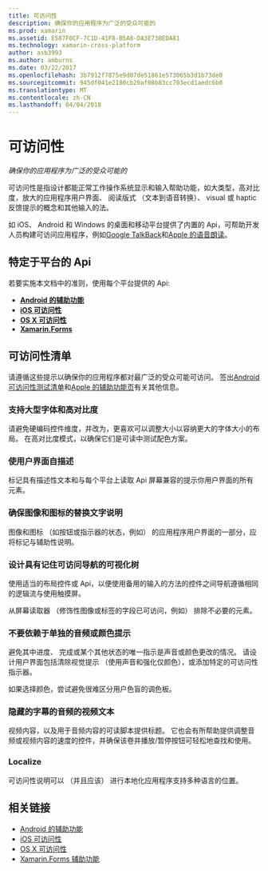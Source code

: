 ```yaml
---
title: 可访问性
description: 确保你的应用程序为广泛的受众可能的
ms.prod: xamarin
ms.assetid: E587F0CF-7C1D-41F8-B5A8-DA3E738EDA81
ms.technology: xamarin-cross-platform
author: asb3993
ms.author: amburns
ms.date: 03/22/2017
ms.openlocfilehash: 3b7912f7875e9d07de51861e573065b3d1b73de0
ms.sourcegitcommit: 945df041e2180cb20af08b83cc703ecd1aedc6b0
ms.translationtype: MT
ms.contentlocale: zh-CN
ms.lasthandoff: 04/04/2018
---
```

# <a name="accessibility"></a>可访问性

_确保你的应用程序为广泛的受众可能的_

可访问性是指设计都能正常工作操作系统显示和输入帮助功能，如大类型，高对比度，放大的应用程序用户界面、 阅读版式 （文本到语音转换）、 visual 或 haptic 反馈提示的概念和其他输入的法。

如 iOS、 Android 和 Windows 的桌面和移动平台提供了内置的 Api，可帮助开发人员构建可访问应用程序，例如[Google TalkBack](https://play.google.com/store/apps/details?id=com.google.android.marvin.talkback)和[Apple 的语音朗读](http://www.apple.com/accessibility/ios/voiceover/)。

## <a name="platform-specific-apis"></a>特定于平台的 Api

若要实施本文档中的准则，使用每个平台提供的 Api:

- [**Android 的辅助功能**](~/android/app-fundamentals/accessibility.md)
- [**iOS 可访问性**](~/ios/app-fundamentals/accessibility.md)
- [**OS X 可访问性**](~/mac/app-fundamentals/accessibility.md)
- [**Xamarin.Forms**](~/xamarin-forms/app-fundamentals/accessibility/index.md)

<a name="checklist" />

## <a name="accessibility-checklist"></a>可访问性清单

请遵循这些提示以确保你的应用程序都对最广泛的受众可能可访问。 签出[Android 可访问性测试清单](http://developer.android.com/training/accessibility/testing.html)和[Apple 的辅助功能页](http://www.apple.com/accessibility/)有关其他信息。

### <a name="support-large-fonts-and-high-contrast"></a>支持大型字体和高对比度

请避免硬编码控件维度，并改为，更喜欢可以调整大小以容纳更大的字体大小的布局。
在高对比度模式，以确保它们是可读中测试配色方案。

### <a name="make-the-user-interface-self-describing"></a>使用户界面自描述

标记具有描述性文本和与每个平台上读取 Api 屏幕兼容的提示你用户界面的所有元素。

### <a name="ensure-that-images-and-icons-have-an-alternate-text-description"></a>确保图像和图标的替换文字说明

图像和图标 （如按钮或指示器的状态，例如） 的应用程序用户界面的一部分，应将标记与辅助性说明。

### <a name="design-the-visual-tree-with-accessible-navigation-in-mind"></a>设计具有记住可访问导航的可视化树

使用适当的布局控件或 Api，以便使用备用的输入的方法的控件之间导航遵循相同的逻辑流与使用触摸屏。

从屏幕读取器 （修饰性图像或标签的字段已可访问，例如） 排除不必要的元素。

### <a name="dont-rely-on-audio-or-color-cues-alone"></a>不要依赖于单独的音频或颜色提示

避免其中进度、 完成或某个其他状态的唯一指示是声音或颜色更改的情况。 请设计用户界面包括清除视觉提示 （使用声音和强化仅颜色），或添加特定的可访问性指示器。

如果选择颜色，尝试避免很难区分用户色盲的调色板。

### <a name="captioning-for-video-text-for-audio"></a>隐藏的字幕的音频的视频文本

视频内容，以及用于音频内容的可读脚本提供标题。 它也会有所帮助提供调整音频或视频内容的速度的控件，并确保该卷并播放/暂停按钮可轻松地查找和使用。

### <a name="localize"></a>Localize

可访问性说明可以 （并且应该） 进行本地化应用程序支持多种语言的位置。



## <a name="related-links"></a>相关链接

- [Android 的辅助功能](~/android/app-fundamentals/accessibility.md)
- [iOS 可访问性](~/ios/app-fundamentals/accessibility.md)
- [OS X 可访问性](~/mac/app-fundamentals/accessibility.md)
- [Xamarin.Forms 辅助功能](~/xamarin-forms/app-fundamentals/accessibility/index.md)
